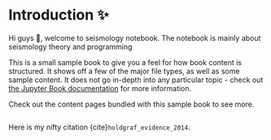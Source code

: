 # Introduction ✨

Hi guys 👋, welcome to seismology notebook. The notebook is mainly about seismology theory and programming
 






This is a small sample book to give you a feel for how book content is
structured.
It shows off a few of the major file types, as well as some sample content.
It does not go in-depth into any particular topic - check out [the Jupyter Book documentation](https://jupyterbook.org) for more information.

Check out the content pages bundled with this sample book to see more.

```{tableofcontents}
```

Here is my nifty citation {cite}`holdgraf_evidence_2014`.

```{bibliography}
```
